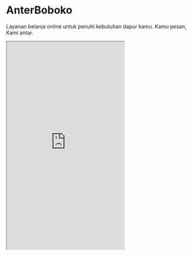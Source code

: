 # AnterBoboko
Layanan belanja online untuk penuhi kebutuhan dapur kamu.
Kamu pesan, Kami antar.

<iframe src="https://www.appsheet.com/start/399cb5bb-fffe-43c7-bd7e-5baadbd2d411?refresh=1&wipe=1" width="320" height="568"/>
